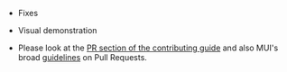 <!-- Thanks so much for your PR, your contribution is appreciated! ❤️ -->

- Fixes <!-- Issue hyperlink -->

- Visual demonstration <!-- Screenshot/Video link -->

- Please look at the [PR section of the contributing guide](https://github.com/mui/material-ui/blob/HEAD/CONTRIBUTING.md#sending-a-pull-request) and also MUI's broad [guidelines](https://www.notion.so/mui-org/GitHub-PRs-7112d03a6c4346168090b29a970c0154#258c9e963dc445348562a52a62052941) on Pull Requests.

